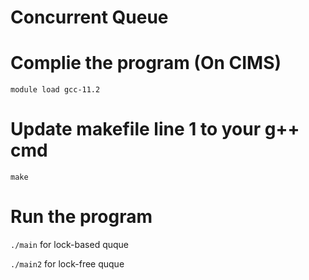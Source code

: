 # Concurrent Queue

# Complie the program (On CIMS)

`module load gcc-11.2`

# Update makefile line 1 to your g++ cmd

`make`

# Run the program

`./main`  for lock-based quque

`./main2` for lock-free quque